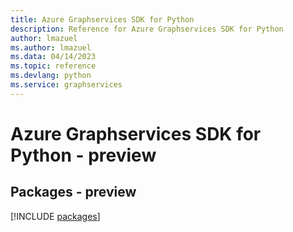 ```yaml
---
title: Azure Graphservices SDK for Python
description: Reference for Azure Graphservices SDK for Python
author: lmazuel
ms.author: lmazuel
ms.data: 04/14/2023
ms.topic: reference
ms.devlang: python
ms.service: graphservices
---
```

# Azure Graphservices SDK for Python - preview
## Packages - preview
[!INCLUDE [packages](graphservices-index.md)]